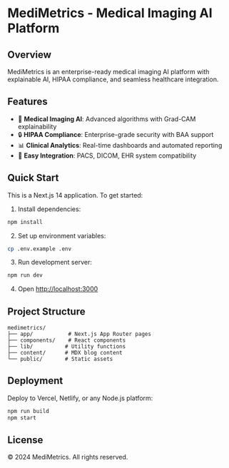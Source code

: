 # MediMetrics - Medical Imaging AI Platform

## Overview
MediMetrics is an enterprise-ready medical imaging AI platform with explainable AI, HIPAA compliance, and seamless healthcare integration.

## Features
- 🏥 **Medical Imaging AI**: Advanced algorithms with Grad-CAM explainability
- 🔒 **HIPAA Compliance**: Enterprise-grade security with BAA support
- 📊 **Clinical Analytics**: Real-time dashboards and automated reporting
- 🔗 **Easy Integration**: PACS, DICOM, EHR system compatibility

## Quick Start

This is a Next.js 14 application. To get started:

1. Install dependencies:
```bash
npm install
```

2. Set up environment variables:
```bash
cp .env.example .env
```

3. Run development server:
```bash
npm run dev
```

4. Open [http://localhost:3000](http://localhost:3000)

## Project Structure
```
medimetrics/
├── app/           # Next.js App Router pages
├── components/    # React components
├── lib/          # Utility functions
├── content/      # MDX blog content
└── public/       # Static assets
```

## Deployment
Deploy to Vercel, Netlify, or any Node.js platform:
```bash
npm run build
npm start
```

## License
© 2024 MediMetrics. All rights reserved.